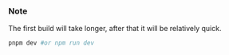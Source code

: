 ### Note
The first build will take longer, after that it will be relatively quick.
```bash
pnpm dev #or npm run dev
```